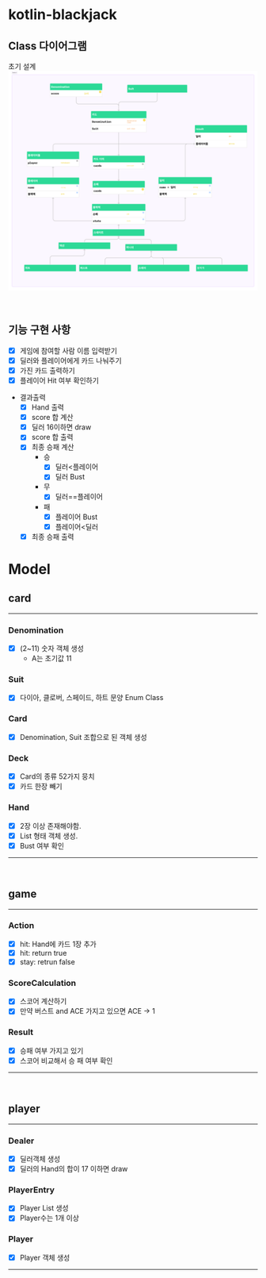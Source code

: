 # kotlin-blackjack

## Class 다이어그램

초기 설계
![ClassDiagram.png](image%2FClassDiagram.png)

<br>

## 기능 구현 사항

- [x] 게임에 참여할 사람 이름 입력받기
- [x] 딜러와 플레이어에게 카드 나눠주기
- [x] 가진 카드 출력하기
- [x] 플레이어 Hit 여부 확인하기

- 결과출력
    - [x] Hand 출력
    - [x] score 합 계산
    - [x] 딜러 16이하면 draw
    - [x] score 합 출력
    - [x] 최종 승패 계산
        - 승
            - [x] 딜러<플레이어
            - [x] 딜러 Bust
        - 무
            - [x] 딜러==플레이어
        - 패
            - [x] 플레이어 Bust
            - [x] 플레이어<딜러
    - [x] 최종 승패 출력

# Model

## card

-------------------

### Denomination

- [x] (2~11) 숫자 객체 생성
    - A는 초기값 11

### Suit

- [x] 다이아, 클로버, 스페이드, 하트 문양 Enum Class

### Card

-[x] Denomination, Suit 조합으로 된 객체 생성

### Deck

- [x] Card의 종류 52가지 뭉치
- [x] 카드 한장 빼기

### Hand

- [x] 2장 이상 존재해야함.
- [x] List<Card> 형태 객체 생성.
- [x] Bust 여부 확인

----------------

<br>

## game

-----------

### Action

- [x] hit: Hand에 카드 1장 추가
- [x] hit: return true
- [x] stay: retrun false

### ScoreCalculation

- [x] 스코어 계산하기
- [x] 만약 버스트 and ACE 가지고 있으면 ACE -> 1

### Result

- [x] 승패 여부 가지고 있기
- [x] 스코어 비교해서 승 패 여부 확인

----------------

<br>

## player

-------------------

### Dealer

- [x] 딜러객체 생성
- [x] 딜러의 Hand의 합이 17 이하면 draw

### PlayerEntry

- [x] Player List 생성
- [x] Player수는 1개 이상

### Player

- [x] Player 객체 생성

-------------------